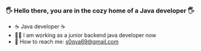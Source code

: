 ### :raised_hand_with_fingers_splayed: Hello there, you are in the cozy home of a Java developer :raised_hand_with_fingers_splayed:

- ☕ Java developer ☕
- :man_student: I am working as a junior backend java developer now
- :email: How to reach me: s0qva69@gmail.com
